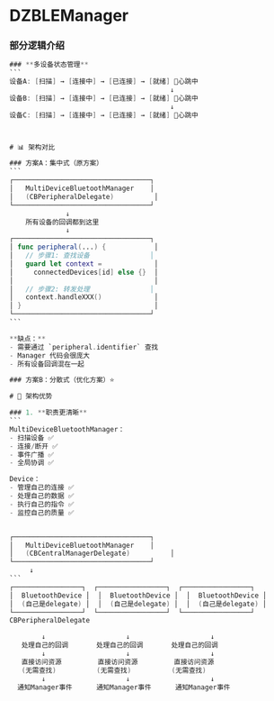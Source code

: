 # DZBLEManager


### 部分逻辑介绍

````swift
### **多设备状态管理**
```
设备A: [扫描] → [连接中] → [已连接] → [就绪] 💓心跳中
                                        ↓
设备B: [扫描] → [连接中] → [已连接] → [就绪] 💓心跳中
                                        ↓
设备C: [扫描] → [连接中] → [已连接] → [就绪] 💓心跳中



# 📊 架构对比

### 方案A：集中式（原方案）
```
┌──────────────────────────────────┐
│   MultiDeviceBluetoothManager    │
│   (CBPeripheralDelegate)          │
└──────────────────────────────────┘
              ↓
    所有设备的回调都到这里
              ↓
┌──────────────────────────────────┐
│ func peripheral(...) {            │
│   // 步骤1: 查找设备               │
│   guard let context =             │
│     connectedDevices[id] else {}  │
│                                   │
│   // 步骤2: 转发处理               │
│   context.handleXXX()             │
│ }                                 │
└──────────────────────────────────┘
```

**缺点：**
- 需要通过 `peripheral.identifier` 查找
- Manager 代码会很庞大
- 所有设备回调混在一起

### 方案B：分散式（优化方案）⭐️

# 🎨 架构优势

### 1. **职责更清晰**
```
MultiDeviceBluetoothManager：
- 扫描设备 ✅
- 连接/断开 ✅
- 事件广播 ✅
- 全局协调 ✅

Device：
- 管理自己的连接 ✅
- 处理自己的数据 ✅
- 执行自己的指令 ✅
- 监控自己的质量 ✅


┌──────────────────────────────────┐
│   MultiDeviceBluetoothManager    │
│   (CBCentralManagerDelegate)          │
└──────────────────────────────────┘
     ↓
```
┌─────────────────┐  ┌─────────────────┐  ┌─────────────────┐
│  BluetoothDevice │  │  BluetoothDevice │  │  BluetoothDevice │
│  (自己是delegate) │  │  (自己是delegate) │  │  (自己是delegate) │
└─────────────────┘  └─────────────────┘  └─────────────────┘
CBPeripheralDelegate

        ↓                    ↓                    ↓
   处理自己的回调       处理自己的回调       处理自己的回调
        ↓                    ↓                    ↓
   直接访问资源         直接访问资源         直接访问资源
   (无需查找)          (无需查找)          (无需查找)
        ↓                    ↓                    ↓
  通知Manager事件      通知Manager事件      通知Manager事件

````

